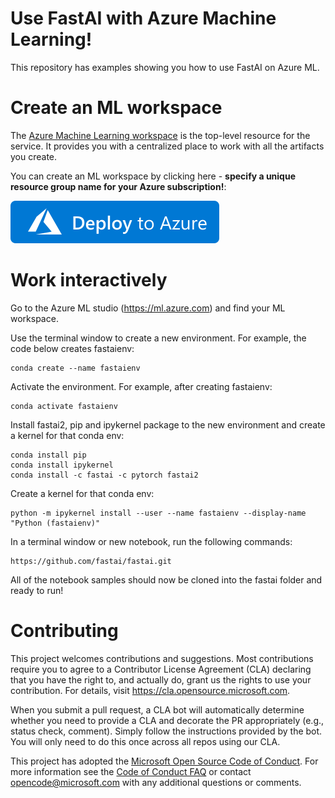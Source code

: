 # Use FastAI with Azure Machine Learning!
This repository has examples showing you how to use FastAI on Azure ML.

# Create an ML workspace
The [Azure Machine Learning workspace](concept-workspace.md) is the top-level resource for the service. It provides you with a centralized place to work with all the artifacts you create. 

You can create an ML workspace by clicking here - **specify a unique resource group name for your Azure subscription!**:

[![Deploy To Azure](https://raw.githubusercontent.com/Azure/azure-quickstart-templates/master/1-CONTRIBUTION-GUIDE/images/deploytoazure.svg?sanitize=true)](https://portal.azure.com/#create/Microsoft.Template/uri/https%3A%2F%2Fraw.githubusercontent.com%2FAzure%2FAzureML-fastai%2Fmain%2F.cloud%2Fazuredeploy.json)

# Work interactively
Go to the Azure ML studio (https://ml.azure.com) and find your ML workspace.

Use the terminal window to create a new environment. For example, the code below creates fastaienv:
```shell
conda create --name fastaienv
```

Activate the environment. For example, after creating  fastaienv:
```shell
conda activate fastaienv
```

Install fastai2, pip and ipykernel package to the new environment and create a kernel for that conda env:
```shell
conda install pip
conda install ipykernel
conda install -c fastai -c pytorch fastai2
```

Create a kernel for that conda env:
```shell
python -m ipykernel install --user --name fastaienv --display-name "Python (fastaienv)"
```

In a terminal window or new notebook, run the following commands:
```shell
https://github.com/fastai/fastai.git
```

All of the notebook samples should now be cloned into the fastai folder and ready to run!


# Contributing

This project welcomes contributions and suggestions.  Most contributions require you to agree to a
Contributor License Agreement (CLA) declaring that you have the right to, and actually do, grant us
the rights to use your contribution. For details, visit https://cla.opensource.microsoft.com.

When you submit a pull request, a CLA bot will automatically determine whether you need to provide
a CLA and decorate the PR appropriately (e.g., status check, comment). Simply follow the instructions
provided by the bot. You will only need to do this once across all repos using our CLA.

This project has adopted the [Microsoft Open Source Code of Conduct](https://opensource.microsoft.com/codeofconduct/).
For more information see the [Code of Conduct FAQ](https://opensource.microsoft.com/codeofconduct/faq/) or
contact [opencode@microsoft.com](mailto:opencode@microsoft.com) with any additional questions or comments.
